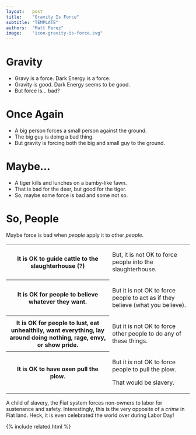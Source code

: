 ```yaml
---
layout:   post
title:    "Gravity Is Force"
subtitle: "TEMPLATE"
authors:  "Matt Perez"
image:    "icon-gravity-is-force.svg"
---
```

<div style="display:none;">
 <p>Gravy is a force. Dark Energy is a force. Gravity is good, Dark Energy seems to be good. But force is bad.</p>
</div>

<h1>Gravity</h1>
 <ul>
  <li>Gravy is a force. Dark Energy is a force.</li>
  <li>Gravity is good. Dark Energy seems to be good.</li>
  <li>But force is&hellip; bad?</li>
 </ul>

<h1>Once Again</h1>
 <ul>
  <li>A big person forces a small person against the ground.</li>
  <li>The big guy is doing a bad thing.</li>
  <li>But gravity is forcing both the big and small guy to the ground.</li>
 </ul>

<h1>Maybe…</h1>
 <ul>
  <li>A tiger kills and lunches on a bamby-like fawn.</li>
  <li>That is bad for the deer, but good for the tiger.</li>
  <li>So, maybe some force is bad and some not so.</li>
 </ul>

<h1>So, People</h1>
 <p>Maybe force is bad when <em>people</em> apply it to other <em>people</em>.</p>
 <div class="_center">
  <table class="_h2table">
   <tr>
    <th>It is OK to guide cattle to the slaughterhouse (?)</th>
    <td>
     <p>But, it is not OK to force people into the slaughterhouse.</p>
    </td>
   </tr>
   <tr>
    <th>It is OK for people to believe whatever they want.</th>
    <td>
     <p>But it is not OK to force people to act as if they believe (what you believe).</p>
    </td>
   </tr>
   <tr>
    <th>It is OK for people to lust, eat unhealthily, want everything, lay around doing nothing, rage, envy, or show pride.</th>
    <td>
     <p>But it is not OK to force other people to do any of these things.</p>
    </td>
   </tr>
   <tr>
    <th>It is OK to have oxen pull the plow.</th>
    <td>
     <p>But it is not OK to force people to pull the plow.</p>
     <p>That would be slavery.</p>
    </td>
   </tr>
  </table>
 </div>
 <p>A child of slavery, the <span class="_paradigm">Fiat</span> system forces non-owners to labor for sustenance and safety. Interestingly, this is the very opposite of a <em>crime</em> in <span class="_paradigm">Fiat</span> land.  Heck, it is even celebrated the world over during Labor Day!</p>

{% include related.html %}
